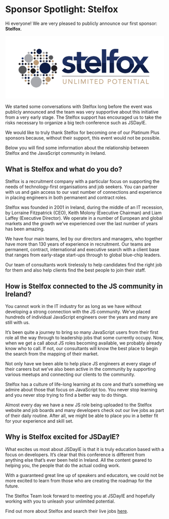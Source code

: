 # Sponsor Spotlight: Stelfox

Hi everyone! We are very pleased to publicly announce our first sponsor: **Stelfox**.

![](/media/blog/stelfox_group_logo.jpg)

We started some conversations with Stelfox long before the event was publicly announced and the team was very supportive about this initiative from a very early stage.  The Stelfox support has encouraged us to take the risks necessary to organize a big tech conference such as JSDayIE.

We would like to truly thank Stelfox for becoming one of our Platinum Plus sponsors because, without their support, this event would not be possible.

Below you will find some imformation about the relationship between Stelfox and the JavaScript community in Ireland.

## What is Stelfox and what do you do?

Stelfox is a recruitment company with a particular focus on supporting the needs of technology-first organisations and job seekers. You can partner with us and gain access to our vast number of connections and experience in placing engineers in both permanent and contract roles.  

Stelfox was founded in 2001 in Ireland, during the middle of an IT recession, by Lorraine Fitzpatrick (CEO), Keith Molony (Executive Chairman) and Liam Laffey (Executive Director). We operate in a number of European and global markets and the growth we’ve experienced over the last number of years has been amazing. 

We have four main teams, led by our directors and managers, who together have more than 130 years of experience in recruitment. Our teams are permanent, contract, international and executive search with a client base that ranges from early-stage start-ups through to global blue-chip leaders.  

Our team of consultants work tirelessly to help candidates find the right job for them and also help clients find the best people to join their staff. 

## How is Stelfox connected to the JS community in Ireland?

You cannot work in the IT industry for as long as we have without developing a strong connection with the JS community. We’ve placed hundreds of individual JavaScript engineers over the years and many are still with us.

It’s been quite a journey to bring so many JavaScript users from their first role all the way through to leadership jobs that some currently occupy. Now, when we get a call about JS roles becoming available, we probably already know who to call. If not, our consultants will know the best place to begin the search from the mapping of their market.   
 
Not only have we been able to help place JS engineers at every stage of their careers but we’ve also been active in the community by supporting various meetups and connecting our clients to the community. 

Stelfox has a culture of life-long learning at its core and that’s something we admire about those that focus on JavaScript too. You never stop learning and you never stop trying to find a better way to do things.  

Almost every day we have a new JS role being uploaded to the Stelfox website and job boards and many developers check out our live jobs as part of their daily routine. After all, we might be able to place you in a better fit for your experience and skill set.  

## Why is Stelfox excited for JSDayIE?

What excites us most about JSDayIE is that it is truly education based with a focus on developers.  It’s clear that this conference is different from anything else that’s ever been held in Ireland. All the content geared to helping you, the people that do the actual coding work. 

With a guaranteed great line up of speakers and educators, we could not be more excited to learn from those who are creating the roadmap for the future.

The Stelfox Team look forward to meeting you at JSDayIE and hopefully working with you to unleash your unlimited potential.

Find out more about Stelfox and search their live jobs [here](https://www.stelfox.com/).
